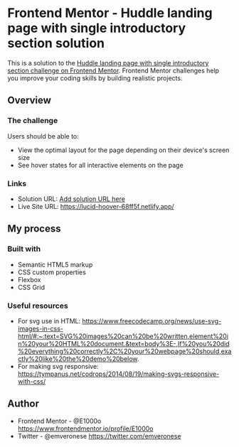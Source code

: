 # Frontend Mentor - Huddle landing page with single introductory section solution

This is a solution to the [Huddle landing page with single introductory section challenge on Frontend Mentor](https://www.frontendmentor.io/challenges/huddle-landing-page-with-a-single-introductory-section-B_2Wvxgi0). Frontend Mentor challenges help you improve your coding skills by building realistic projects. 

## Overview

### The challenge

Users should be able to:

- View the optimal layout for the page depending on their device's screen size
- See hover states for all interactive elements on the page

### Links

- Solution URL: [Add solution URL here](https://your-solution-url.com)
- Live Site URL: https://lucid-hoover-68ff5f.netlify.app/

## My process

### Built with

- Semantic HTML5 markup
- CSS custom properties
- Flexbox
- CSS Grid

### Useful resources

- For svg use in HTML: https://www.freecodecamp.org/news/use-svg-images-in-css-html/#:~:text=SVG%20images%20can%20be%20written,element%20in%20your%20HTML%20document.&text=body%3E-,If%20you%20did%20everything%20correctly%2C%20your%20webpage%20should,exactly%20like%20the%20demo%20below.
- For making svg responsive: https://tympanus.net/codrops/2014/08/19/making-svgs-responsive-with-css/

## Author

- Frontend Mentor - @E1000o https://www.frontendmentor.io/profile/E1000o
- Twitter - @emveronese https://twitter.com/emveronese